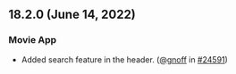 ## 18.2.0 (June 14, 2022)

### Movie App

- Added search feature in the header. ([@gnoff](https://github.com/gnoff) in [#24591](https://github.com/facebook/react/pull/24591))
